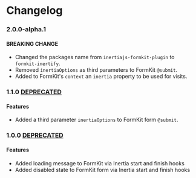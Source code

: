 # Changelog

### 2.0.0-alpha.1

#### BREAKING CHANGE

* Changed the packages name from `inertiajs-formkit-plugin` to `formkit-inertify`.
* Removed `inertiaOptions` as third parameters to FormKit `@submit`.
* Added to FormKit's `context` an `inertia` property to be used for visits.

### 1.1.0 [DEPRECATED](https://www.npmjs.com/package/inertiajs-formkit-plugin)

#### Features

* Added a third parameter `inertiaOptions` to FormKit form `@submit`.

### 1.0.0 [DEPRECATED](https://www.npmjs.com/package/inertiajs-formkit-plugin)

#### Features

* Added loading message to FormKit via Inertia start and finish hooks
* Added disabled state to FormKit form via Inertia start and finish hooks
